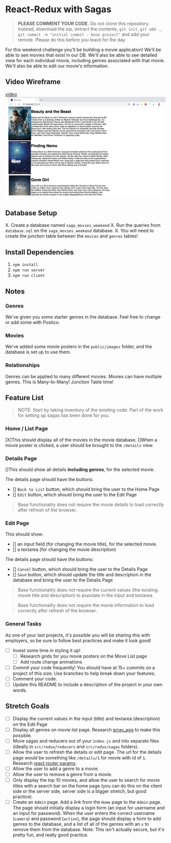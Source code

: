 # React-Redux with Sagas

> **PLEASE COMMENT YOUR CODE.** Do not clone this repository. Instead, download the zip, extract the contents, `git init`, `git add .`, `git commit -m "initial commit - base project"` and add your remote. Please do this before you leave for the day.

For this weekend challenge you'll be building a movie application!
We'll be able to see movies that exist in our DB. We'll also be able to see detailed view for each individual movie, including genres associated with that movie. We'll also be able to edit our movie's information.

## Video Wireframe

[video ![Home Wireframe](/wireframes/home-wireframe.png)](https://vimeo.com/343530927)

## Database Setup

X. Create a database named `saga_movies_weekend`
X. Run the queries from `database.sql` on the `saga_movies_weekend` database.
X. You will need to create the junction table between the `movies` and `genres` tables!

## Install Dependencies

1. `npm install`
2. `npm run server`
3. `npm run client`

## Notes

### Genres
We've given you some starter genres in the database. Feel free to change or add some with Postico.
 
### Movies
We've added some movie posters in the `public/images` folder, and the database is set up to use them.

### Relationships
Genres can be applied to many different movies. Movies can have multiple genres. This is Many-to-Many! Junction Table time!

## Feature List

> NOTE: Start by taking inventory of the existing code. Part of the work for setting up sagas has been done for you.

### Home / List Page

[X]This should display all of the movies in the movie database.
[]When a movie poster is clicked, a user should be brought to the `/details` view.

### Details Page

[]This should show all details **including genres**, for the selected movie.

The details page should have the buttons:

- [] `Back to List` button, which should bring the user to the Home Page
- [] `Edit` button, which should bring the user to the Edit Page

> Base functionality does not require the movie details to load correctly after refresh of the browser.

### Edit Page

This should show:

- [] an input field (for changing the movie title), for the selected movie.
- [] a textarea (for changing the movie description)

The details page should have the buttons:

- [] `Cancel` button, which should bring the user to the Details Page
- [] `Save` button, which should update the title and description in the database and bring the user to the Details Page

> Base functionality does not require the current values (the existing movie title and description) to populate in the input and textarea.

> Base functionality does not require the movie information to load correctly after refresh of the browser.

### General Tasks

As one of your last projects, it's possible you will be sharing this with employers, so be sure to follow best practices and make it look good!

- [ ] Invest some time in styling it up!
    - [ ] Research grids for you movie posters on the Move List page
    - [ ] Add route change animations
- [ ] Commit your code frequently! You should have at 15+ commits on a project of this size. Use branches to help break down your features.
- [ ] Comment your code.
- [ ] Update this README to include a description of the project in your own words.

## Stretch Goals

- [ ] Display the current values in the input (title) and textarea (description) on the Edit Page
- [ ] Display all genres on movie list page. Research [array_agg](https://stackoverflow.com/questions/43458174/how-to-save-and-return-javascript-object-with-subarray-in-normalized-sql) to make this possible.
- [ ] Move sagas and reducers out of your `index.js` and into separate files (ideally in `src/redux/reducers` and `src/redux/sagas` folders).
- [ ] Allow the user to refresh the details or edit page. The url for the details page would be something like `/details/1` for movie with id of `1`. Research [react router params](https://reacttraining.com/react-router/web/example/url-params).
- [ ] Allow the user to add a genre to a movie.
- [ ] Allow the user to remove a genre from a movie.
- [ ] Only display the top 10 movies, and allow the user to search for movie titles with a search bar on the home page (you can do this on the client side or the server side, server side is a bigger stretch, but good practice).
- [ ] Create an `Admin` page. Add a link from the `Home` page to the `Admin` page. The page should initially display a login form (an input for username and an input for password). When the user enters the correct username (`camera`) and password (`action`), the page should display a form to add genres to the database, and a list of all of the genres with an `x` to remove them from the database. Note: This isn't actually secure, but it's pretty fun, and really good practice.
